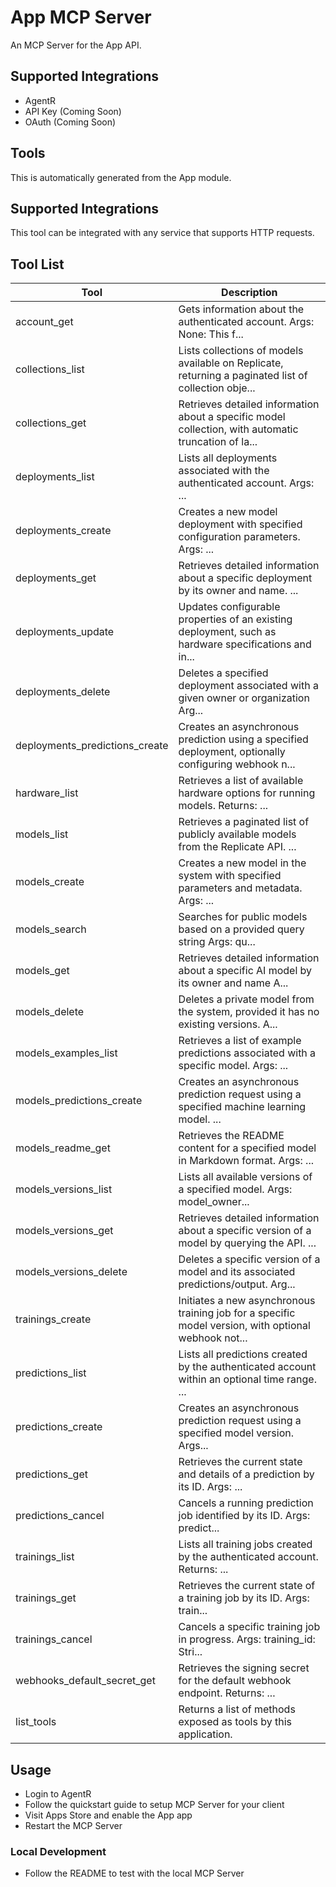 
# App MCP Server
An MCP Server for the App API.
## Supported Integrations
- AgentR
- API Key (Coming Soon)
- OAuth (Coming Soon)
## Tools
This is automatically generated from the App module.
## Supported Integrations
This tool can be integrated with any service that supports HTTP requests.
## Tool List
| Tool | Description |
|------|-------------|
| account_get | Gets information about the authenticated account.                  Args:             None: This f... |
| collections_list | Lists collections of models available on Replicate, returning a paginated list of collection obje... |
| collections_get | Retrieves detailed information about a specific model collection, with automatic truncation of la... |
| deployments_list | Lists all deployments associated with the authenticated account.                  Args:          ... |
| deployments_create | Creates a new model deployment with specified configuration parameters.                  Args:   ... |
| deployments_get | Retrieves detailed information about a specific deployment by its owner and name.                ... |
| deployments_update | Updates configurable properties of an existing deployment, such as hardware specifications and in... |
| deployments_delete | Deletes a specified deployment associated with a given owner or organization                  Arg... |
| deployments_predictions_create | Creates an asynchronous prediction using a specified deployment, optionally configuring webhook n... |
| hardware_list | Retrieves a list of available hardware options for running models.                  Returns:     ... |
| models_list | Retrieves a paginated list of publicly available models from the Replicate API.                  ... |
| models_create | Creates a new model in the system with specified parameters and metadata.                  Args: ... |
| models_search | Searches for public models based on a provided query string                  Args:             qu... |
| models_get | Retrieves detailed information about a specific AI model by its owner and name                  A... |
| models_delete | Deletes a private model from the system, provided it has no existing versions.                  A... |
| models_examples_list | Retrieves a list of example predictions associated with a specific model.                  Args: ... |
| models_predictions_create | Creates an asynchronous prediction request using a specified machine learning model.             ... |
| models_readme_get | Retrieves the README content for a specified model in Markdown format.                  Args:    ... |
| models_versions_list | Lists all available versions of a specified model.                  Args:             model_owner... |
| models_versions_get | Retrieves detailed information about a specific version of a model by querying the API.          ... |
| models_versions_delete | Deletes a specific version of a model and its associated predictions/output.                  Arg... |
| trainings_create | Initiates a new asynchronous training job for a specific model version, with optional webhook not... |
| predictions_list | Lists all predictions created by the authenticated account within an optional time range.        ... |
| predictions_create | Creates an asynchronous prediction request using a specified model version.                  Args... |
| predictions_get | Retrieves the current state and details of a prediction by its ID.                  Args:        ... |
| predictions_cancel | Cancels a running prediction job identified by its ID.                  Args:             predict... |
| trainings_list | Lists all training jobs created by the authenticated account.                  Returns:          ... |
| trainings_get | Retrieves the current state of a training job by its ID.                  Args:             train... |
| trainings_cancel | Cancels a specific training job in progress.                  Args:             training_id: Stri... |
| webhooks_default_secret_get | Retrieves the signing secret for the default webhook endpoint.                  Returns:         ... |
| list_tools | Returns a list of methods exposed as tools by this application. |

## Usage
- Login to AgentR
- Follow the quickstart guide to setup MCP Server for your client
- Visit Apps Store and enable the App app
- Restart the MCP Server
### Local Development
- Follow the README to test with the local MCP Server

